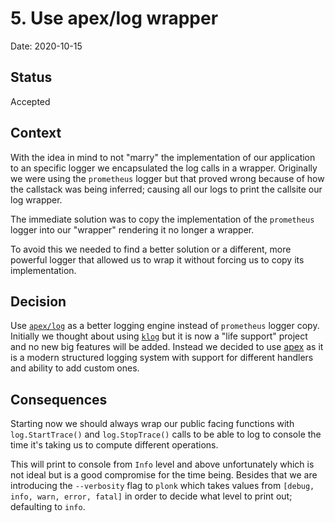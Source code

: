 # 5. Use apex/log wrapper

Date: 2020-10-15

## Status

Accepted

## Context

With the idea in mind to not "marry" the implementation of our application to an specific logger we encapsulated the log calls in a wrapper.
Originally we were using the `prometheus` logger but that proved wrong because of how the callstack was being inferred; causing all our logs to print the callsite our log wrapper.

The immediate solution was to copy the implementation of the `prometheus` logger into our "wrapper" rendering it no longer a wrapper.

To avoid this we needed to find a better solution or a different, more powerful logger that allowed us to wrap it without forcing us to copy its implementation.

## Decision

Use [`apex/log`][apex] as a better logging engine instead of `prometheus` logger copy.
Initially we thought about using [`klog`](https://github.com/kubernetes/klog) but it is now a "life support" project and no new big features will be added. Instead we decided to use [apex][apex] as it is a modern structured logging system with support for different handlers and ability to add custom ones.

## Consequences

Starting now we should always wrap our public facing functions with `log.StartTrace()` and `log.StopTrace()` calls to be able to log to console the time it's taking us to compute different operations.

This will print to console from `Info` level and above unfortunately which is not ideal but is a good compromise for the time being.
Besides that we are introducing the `--verbosity` flag to `plonk` which takes values from `[debug, info, warn, error, fatal]` in order to decide what level to print out; defaulting to `info`.

[apex]:https://github.com/apex/log